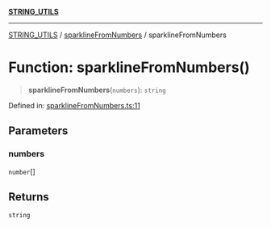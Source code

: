 [**STRING_UTILS**](../../README.md)

***

[STRING_UTILS](../../README.md) / [sparklineFromNumbers](../README.md) / sparklineFromNumbers

# Function: sparklineFromNumbers()

> **sparklineFromNumbers**(`numbers`): `string`

Defined in: [sparklineFromNumbers.ts:11](https://github.com/dailker/everyutil/blob/f26e87c168ee8f020523b40693c98a91bd1abdcf/src/string/sparklineFromNumbers.ts#L11)

## Parameters

### numbers

`number`[]

## Returns

`string`
